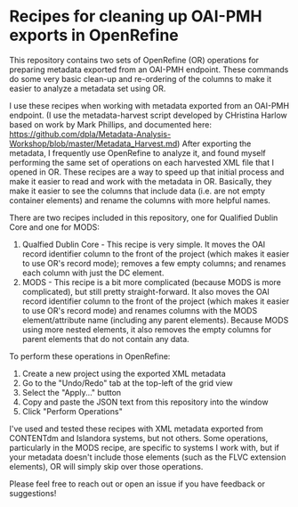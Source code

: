 # Recipes for cleaning up OAI-PMH exports in OpenRefine

This repository contains two sets of OpenRefine (OR) operations for preparing metadata exported from an OAI-PMH endpoint.  These commands do some very basic clean-up and re-ordering of the columns to make it easier to analyze a metadata set using OR.  

I use these recipes when working with metadata exported from an OAI-PMH endpoint. (I use the metadata-harvest script developed by CHristina Harlow based on work by Mark Phillips, and documented here: https://github.com/dpla/Metadata-Analysis-Workshop/blob/master/Metadata_Harvest.md)  After exporting the metadata, I frequently use OpenRefine to analyze it, and found myself performing the same set of operations on each harvested XML file that I opened in OR.  These recipes are a way to speed up that initial process and make it easier to read and work with the metadata in OR.  Basically, they make it easier to see the columns that include data (i.e. are not empty container elements) and rename the columns with more helpful names.

There are two recipes included in this repository, one for Qualified Dublin Core and one for MODS:
1. Qualfied Dublin Core - This recipe is very simple.  It moves the OAI record identifier column to the front of the project (which makes it easier to use OR's record mode); removes a few empty columns; and renames each column with just the DC element.
2. MODS - This recipe is a bit more complicated (because MODS is more complicated), but still pretty straight-forward.  It also moves the OAI record identifier column to the front of the project (which makes it easier to use OR's record mode) and renames columns with the MODS element/attribute name (including any parent elements).  Because MODS using more nested elements, it also removes the empty columns for parent elements that do not contain any data.

To perform these operations in OpenRefine: 
1. Create a new project using the exported XML metadata
2. Go to the "Undo/Redo" tab at the top-left of the grid view
3. Select the "Apply..." button
4. Copy and paste the JSON text from this repository into the window
5. Click "Perform Operations"

I've used and tested these recipes with XML metadata exported from CONTENTdm and Islandora systems, but not others.  Some operations, particularly in the MODS recipe, are specific to systems I work with, but if your metadata doesn't include those elements (such as the FLVC extension elements), OR will simply skip over those operations.

Please feel free to reach out or open an issue if you have feedback or suggestions!
